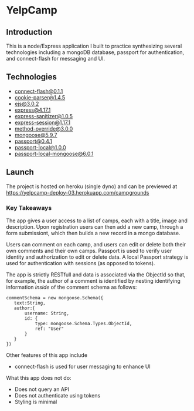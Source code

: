 # YelpCamp
## Introduction
This is a node/Express application I built to practice synthesizing several technologies including a mongoDB database, passport for authentication, and connect-flash for messaging and UI.

## Technologies
* connect-flash@0.1.1
* cookie-parser@1.4.5
* ejs@3.0.2
*  express@4.17.1
* express-sanitizer@1.0.5
* express-session@1.17.1
* method-override@3.0.0
* mongoose@5.9.7
* passport@0.4.1
* passport-local@1.0.0
* passport-local-mongoose@6.0.1

## Launch
The project is hosted on heroku (single dyno) and can be previewed at <https://yelpcamp-deploy-03.herokuapp.com/campgrounds>

### Key Takeaways
The app gives a user access to a list of camps, each with a title, image and description. Upon registration users can then add a new camp, through a form submissiont, which then builds a new record in a mongo database. 

Users can comment on each camp, and users can edit or delete both their own comments and their own camps. Passport is used to verify user identity and authorization to edit or delete data. A local Passport strategy is used for authentication with sessions (as opposed to tokens).

The app is strictly RESTfull and data is associated via the ObjectId so that, for example, the author of a comment is identified by nesting identifying information _inside_ of the comment schema as follows:

```
commentSchema = new mongoose.Schema({
   text:String,
   author:{
       username: String,
       id: {
           type: mongoose.Schema.Types.ObjectId,
           ref: "User"
       }
   }
})

```

Other features of this app include
 * connect-flash is used for user messaging to enhance UI
 
What this app does not do:
* Does not query an API
* Does not authenticate using tokens
* Styling is minimal 







